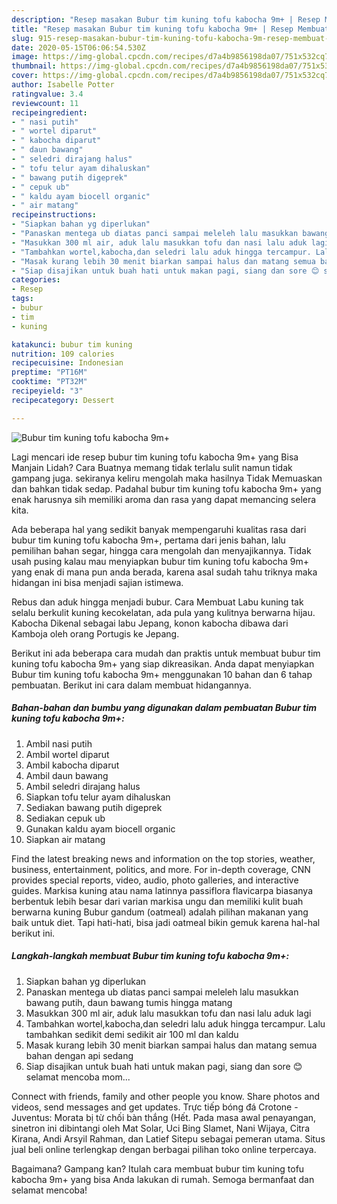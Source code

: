 ```yaml
---
description: "Resep masakan Bubur tim kuning tofu kabocha 9m+ | Resep Membuat Bubur tim kuning tofu kabocha 9m+ Yang Bisa Manjain Lidah"
title: "Resep masakan Bubur tim kuning tofu kabocha 9m+ | Resep Membuat Bubur tim kuning tofu kabocha 9m+ Yang Bisa Manjain Lidah"
slug: 915-resep-masakan-bubur-tim-kuning-tofu-kabocha-9m-resep-membuat-bubur-tim-kuning-tofu-kabocha-9m-yang-bisa-manjain-lidah
date: 2020-05-15T06:06:54.530Z
image: https://img-global.cpcdn.com/recipes/d7a4b9856198da07/751x532cq70/bubur-tim-kuning-tofu-kabocha-9m-foto-resep-utama.jpg
thumbnail: https://img-global.cpcdn.com/recipes/d7a4b9856198da07/751x532cq70/bubur-tim-kuning-tofu-kabocha-9m-foto-resep-utama.jpg
cover: https://img-global.cpcdn.com/recipes/d7a4b9856198da07/751x532cq70/bubur-tim-kuning-tofu-kabocha-9m-foto-resep-utama.jpg
author: Isabelle Potter
ratingvalue: 3.4
reviewcount: 11
recipeingredient:
- " nasi putih"
- " wortel diparut"
- " kabocha diparut"
- " daun bawang"
- " seledri dirajang halus"
- " tofu telur ayam dihaluskan"
- " bawang putih digeprek"
- " cepuk ub"
- " kaldu ayam biocell organic"
- " air matang"
recipeinstructions:
- "Siapkan bahan yg diperlukan"
- "Panaskan mentega ub diatas panci sampai meleleh lalu masukkan bawang putih, daun bawang tumis hingga matang"
- "Masukkan 300 ml air, aduk lalu masukkan tofu dan nasi lalu aduk lagi"
- "Tambahkan wortel,kabocha,dan seledri lalu aduk hingga tercampur. Lalu tambahkan sedikit demi sedikit air 100 ml dan kaldu"
- "Masak kurang lebih 30 menit biarkan sampai halus dan matang semua bahan dengan api sedang"
- "Siap disajikan untuk buah hati untuk makan pagi, siang dan sore 😊 selamat mencoba mom..."
categories:
- Resep
tags:
- bubur
- tim
- kuning

katakunci: bubur tim kuning 
nutrition: 109 calories
recipecuisine: Indonesian
preptime: "PT16M"
cooktime: "PT32M"
recipeyield: "3"
recipecategory: Dessert

---
```



![Bubur tim kuning tofu kabocha 9m+](https://img-global.cpcdn.com/recipes/d7a4b9856198da07/751x532cq70/bubur-tim-kuning-tofu-kabocha-9m-foto-resep-utama.jpg)

Lagi mencari ide resep bubur tim kuning tofu kabocha 9m+ yang Bisa Manjain Lidah? Cara Buatnya memang tidak terlalu sulit namun tidak gampang juga. sekiranya keliru mengolah maka hasilnya Tidak Memuaskan dan bahkan tidak sedap. Padahal bubur tim kuning tofu kabocha 9m+ yang enak harusnya sih memiliki aroma dan rasa yang dapat memancing selera kita.

Ada beberapa hal yang sedikit banyak mempengaruhi kualitas rasa dari bubur tim kuning tofu kabocha 9m+, pertama dari jenis bahan, lalu pemilihan bahan segar, hingga cara mengolah dan menyajikannya. Tidak usah pusing kalau mau menyiapkan bubur tim kuning tofu kabocha 9m+ yang enak di mana pun anda berada, karena asal sudah tahu triknya maka hidangan ini bisa menjadi sajian istimewa.

Rebus dan aduk hingga menjadi bubur. Cara Membuat Labu kuning tak selalu berkulit kuning kecokelatan, ada pula yang kulitnya berwarna hijau. Kabocha Dikenal sebagai labu Jepang, konon kabocha dibawa dari Kamboja oleh orang Portugis ke Jepang.


Berikut ini ada beberapa cara mudah dan praktis untuk membuat bubur tim kuning tofu kabocha 9m+ yang siap dikreasikan. Anda dapat menyiapkan Bubur tim kuning tofu kabocha 9m+ menggunakan 10 bahan dan 6 tahap pembuatan. Berikut ini cara dalam membuat hidangannya.

<!--inarticleads1-->

##### Bahan-bahan dan bumbu yang digunakan dalam pembuatan Bubur tim kuning tofu kabocha 9m+:

1. Ambil  nasi putih
1. Ambil  wortel diparut
1. Ambil  kabocha diparut
1. Ambil  daun bawang
1. Ambil  seledri dirajang halus
1. Siapkan  tofu telur ayam dihaluskan
1. Sediakan  bawang putih digeprek
1. Sediakan  cepuk ub
1. Gunakan  kaldu ayam biocell organic
1. Siapkan  air matang


Find the latest breaking news and information on the top stories, weather, business, entertainment, politics, and more. For in-depth coverage, CNN provides special reports, video, audio, photo galleries, and interactive guides. Markisa kuning atau nama latinnya passiflora flavicarpa biasanya berbentuk lebih besar dari varian markisa ungu dan memiliki kulit buah berwarna kuning Bubur gandum (oatmeal) adalah pilihan makanan yang baik untuk diet. Tapi hati-hati, bisa jadi oatmeal bikin gemuk karena hal-hal berikut ini. 

<!--inarticleads2-->

##### Langkah-langkah membuat Bubur tim kuning tofu kabocha 9m+:

1. Siapkan bahan yg diperlukan
1. Panaskan mentega ub diatas panci sampai meleleh lalu masukkan bawang putih, daun bawang tumis hingga matang
1. Masukkan 300 ml air, aduk lalu masukkan tofu dan nasi lalu aduk lagi
1. Tambahkan wortel,kabocha,dan seledri lalu aduk hingga tercampur. Lalu tambahkan sedikit demi sedikit air 100 ml dan kaldu
1. Masak kurang lebih 30 menit biarkan sampai halus dan matang semua bahan dengan api sedang
1. Siap disajikan untuk buah hati untuk makan pagi, siang dan sore 😊 selamat mencoba mom...


Connect with friends, family and other people you know. Share photos and videos, send messages and get updates. Trực tiếp bóng đá Crotone - Juventus: Morata bị từ chối bàn thắng (Hết. Pada masa awal penayangan, sinetron ini dibintangi oleh Mat Solar, Uci Bing Slamet, Nani Wijaya, Citra Kirana, Andi Arsyil Rahman, dan Latief Sitepu sebagai pemeran utama. Situs jual beli online terlengkap dengan berbagai pilihan toko online terpercaya. 

Bagaimana? Gampang kan? Itulah cara membuat bubur tim kuning tofu kabocha 9m+ yang bisa Anda lakukan di rumah. Semoga bermanfaat dan selamat mencoba!
